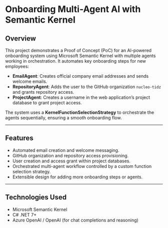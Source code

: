# Onboarding Multi-Agent AI with Semantic Kernel

## Overview

This project demonstrates a Proof of Concept (PoC) for an AI-powered onboarding system using Microsoft Semantic Kernel with multiple agents working in orchestration. It automates key onboarding steps for new employees:

- **EmailAgent**: Creates official company email addresses and sends welcome emails.
- **RepositoryAgent**: Adds the user to the GitHub organization `nucleo-tidz` and grants repository access.
- **ProjectAgent**: Creates a username in the web application’s project database to grant project access.

The system uses a **KernelFunctionSelectionStrategy** to orchestrate the agents sequentially, ensuring a smooth onboarding flow.

---

## Features

- Automated email creation and welcome messaging.
- GitHub organization and repository access provisioning.
- User creation and access grant within project databases.
- Orchestrated multi-agent workflow controlled by a custom function selection strategy.
- Extensible design for adding more onboarding steps or agents.

---

## Technologies Used

- Microsoft Semantic Kernel
- C# .NET 7+
- Azure OpenAI / OpenAI (for chat completions and reasoning)


